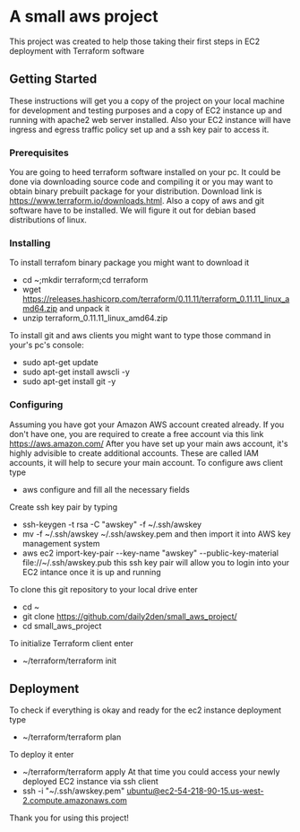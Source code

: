 # A small aws project
This project was created to help those taking their first steps
in EC2 deployment with Terraform software
## Getting Started

These instructions will get you a copy of the project on your local machine
for development and testing purposes and a copy of EC2 instance up and running with apache2
web server installed. Also your EC2 instance will have ingress and egress traffic policy set up
and a ssh key pair to access it.
### Prerequisites

You are going to heed terraform software installed on your pc. It could be done via downloading
source code and compiling it or you may want to obtain binary prebuilt package for your distribution.
Download link is https://www.terraform.io/downloads.html.
Also a copy of aws and git software have to be installed.
We will figure it out for debian based distributions of linux.
### Installing

To install terrafom binary package you might want to download it
- cd ~;mkdir terraform;cd terraform
- wget https://releases.hashicorp.com/terraform/0.11.11/terraform_0.11.11_linux_amd64.zip and unpack it
- unzip terraform_0.11.11_linux_amd64.zip

To install git and aws clients you might want to type those command in your's pc's console:
- sudo apt-get update
- sudo apt-get install awscli -y
- sudo apt-get install git -y
### Configuring

Assuming you have got your Amazon AWS account created already. If you don't have one, you are
required to create a free account via this link https://aws.amazon.com/
After you have set up your main aws account, it's highly advisible to create additional accounts.
These are called IAM accounts, it will help to secure your main account.
To configure aws client type
- aws configure
and fill all the necessary fields

Create ssh key pair by typing
- ssh-keygen -t rsa -C "awskey" -f ~/.ssh/awskey
- mv -f ~/.ssh/awskey ~/.ssh/awskey.pem
and then import it into AWS key management system
- aws ec2 import-key-pair --key-name "awskey" --public-key-material file://~/.ssh/awskey.pub
this ssh key pair will allow you to login into your EC2 intance once it is up and running

To clone this git repository to your local drive enter
- cd ~
- git clone https://github.com/daily2den/small_aws_project/
- cd small_aws_project

To initialize Terraform client enter
- ~/terraform/terraform init

## Deployment

To check if everything is okay and ready for the ec2 instance deployment type
- ~/terraform/terraform plan

To deploy it enter
- ~/terraform/terraform apply
At that time you could access your newly deployed EC2 instance via ssh client
- ssh -i "~/.ssh/awskey.pem" ubuntu@ec2-54-218-90-15.us-west-2.compute.amazonaws.com


Thank you for using this project!
